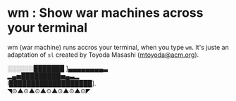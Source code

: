 # wm : Show war machines across your terminal

wm (war machine) runs accros your terminal, when you type `wm`. It's juste an adaptation of `sl` created by Toyoda Masashi ([mtoyoda@acm.org](mailto:mtoyoda@acm.org)).

░░░░░░███████ ]▄▄▄▄▄▄▄▄▃<br>
▂▄▅█████████▅▄▃▂<br>
I███████████████████].<br>
◥⊙▲⊙▲⊙▲⊙▲⊙▲⊙▲⊙◤<br>
